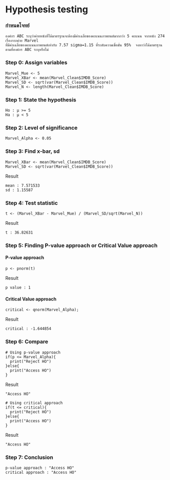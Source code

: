 # Hypothesis testing

### กำหนดโจทย์
```
องค์กร ABC ระบุว่าค่ายหนังที่ได้มาตรฐานจะต้องมีค่าเฉลี่ยของคะแนนภาพยนต์มากกว่า 5 คะแนน จากหนัง 274 เรื่องจากค่าย Marvel 
ที่มีค่าเฉลี่ยของคะแนนภาพยนต์เท่ากับ 7.57 sigma=1.15 ที่ระดับความเชื่อมั่น 95%  จงหาว่าได้มาตรฐานตามที่องค์กร ABC ระบุหรือไม่ 
```

### Step 0: Assign variables
```
Marvel_Mue <- 5
Marvel_XBar <- mean(Marvel_Clean$IMDB_Score) 
Marvel_SD <- sqrt(var(Marvel_Clean$IMDB_Score)) 
Marvel_N <- length(Marvel_Clean$IMDB_Score) 
```

### Step 1: State the hypothesis

```
Ho : μ >= 5
Ha : μ < 5
```

### Step 2: Level of significance

```
Marvel_Alpha <- 0.05
```

### Step 3: Find x-bar, sd

```
Marvel_XBar <- mean(Marvel_Clean$IMDB_Score) 
Marvel_SD <- sqrt(var(Marvel_Clean$IMDB_Score)) 
```
Result

```
mean : 7.571533
sd : 1.15587
```

### Step 4: Test statistic
```
t <- (Marvel_XBar - Marvel_Mue) / (Marvel_SD/sqrt(Marvel_N)) 
```
Result
```
t : 36.82631
```

### Step 5: Finding P-value approach or Critical Value approach
#### P-value approach
```
p <- pnorm(t) 
```
Result
```
p value : 1
```

#### Critical Value approach
```
critical <- qnorm(Marvel_Alpha); 
```
Result
```
critical : -1.644854
```

### Step 6: Compare
```
# Using p-value approach
if(p <= Marvel_Alpha){
  print("Reject HO")
}else{
  print("Access HO")
}
```
Result
```
"Access HO"
```
```
# Using critical approach
if(t <= critical){
  print("Reject HO")
}else{
  print("Access HO")
}
```
Result
```
"Access HO"
```
### Step 7: Conclusion
```
p-value approach : "Access HO"
critical approach : "Access HO"
```
